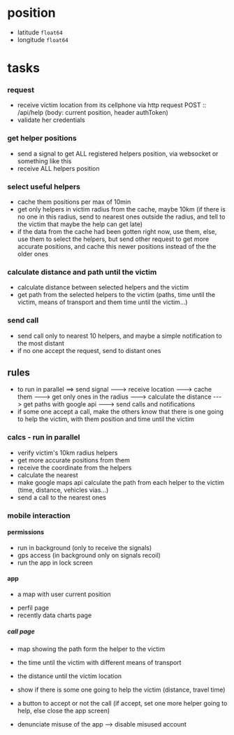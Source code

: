 # position

- latitude `float64`
- longitude `float64`

# tasks

### request

- receive victim location from its cellphone via http request POST :: /api/help (body: current position, header authToken)
- validate her credentials

### get helper positions

- send a signal to get ALL registered helpers position, via websocket or something like this
- receive ALL helpers position

### select useful helpers

- cache them positions per max of 10min
- get only helpers in victim radius from the cache, maybe 10km (if there is no one in this radius, send to nearest ones outside the radius, and tell to the victim that maybe the help can get late)
- if the data from the cache had been gotten right now, use them, else, use them to select the helpers, but send other request to get more accurate positions, and cache this newer positions instead of the the older ones

### calculate distance and path until the victim

- calculate distance between selected helpers and the victim
- get path from the selected helpers to the victim (paths, time until the victim, means of transport and them time until the victim...)

### send call

- send call only to nearest 10 helpers, and maybe a simple notification to the most distant
- if no one accept the request, send to distant ones

## rules

- to run in parallel ==> send signal ---> receive location ---> cache them ---> get only ones in the radius ---> calculate the distance ---> get paths with google api ---> send calls and notifications
- if some one accept a call, make the others know that there is one going to help the victim, with them position and time until the victim

### calcs - run in parallel

- verify victim's 10km radius helpers
- get more accurate positions from them
- receive the coordinate from the helpers
- calculate the nearest
- make google maps api calculate the path from each helper to the victim (time, distance, vehicles vias...)
- send a call to the nearest ones

### mobile interaction

#### permissions

- run in background (only to receive the signals)
- gps access (in background only on signals recoil)
- run the app in lock screen

#### app

- a map with user current position
<!-- - navbar on bottom with a button with "search for victims" that will find for victims, including the most distant (nearest cities) -->
- perfil page
- recently data charts page

##### call page

- map showing the path form the helper to the victim
- the time until the victim with different means of transport
- the distance until the victim location
- show if there is some one going to help the victim (distance, travel time)
- a button to accept or not the call (if accept, set one more helper going to help, else close the app screen)

- denunciate misuse of the app --> disable misused account
